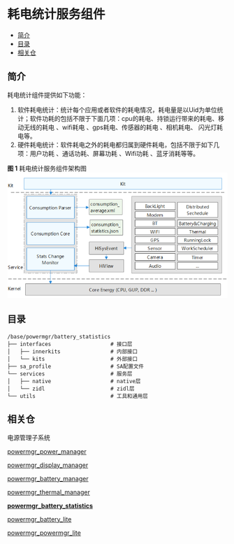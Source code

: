 # 耗电统计服务组件<a name="ZH-CN_TOPIC_0000001115047353"></a>

-   [简介](#section11660541593)
-   [目录](#section19472752217)
-   [相关仓](#section63151229062)

## 简介<a name="section11660541593"></a>

耗电统计组件提供如下功能：

1.  软件耗电统计：统计每个应用或者软件的耗电情况，耗电量是以Uid为单位统计；软件功耗的包括不限于下面几项：cpu的耗电、持锁运行带来的耗电、移动无线的耗电 、wifi耗电 、gps耗电、传感器的耗电 、相机耗电、 闪光灯耗电等。
2.   硬件耗电统计：软件耗电之外的耗电都归属到硬件耗电，包括不限于如下几项：用户功耗 、通话功耗、屏幕功耗 、Wifi功耗 、蓝牙消耗等等。

**图 1**  耗电统计服务组件架构图<a name="fig106301571239"></a>  
![](figures/power-management-subsystem-architecture.png "电源管理子系统架构图")

## 目录<a name="section19472752217"></a>

```
/base/powermgr/battery_statistics
├── interfaces                   # 接口层
│   ├── innerkits                # 内部接口
│   └── kits                     # 外部接口
├── sa_profile                   # SA配置文件
└── services                     # 服务层
│   ├── native                   # native层
│   └── zidl                     # zidl层
└── utils                        # 工具和通用层
```



## 相关仓<a name="section63151229062"></a>

电源管理子系统

[powermgr_power_manager](https://gitee.com/openharmony/powermgr_power_manager)

[powermgr_display_manager](https://gitee.com/openharmony/powermgr_display_manager)

[powermgr_battery_manager](https://gitee.com/openharmony/powermgr_battery_manager)

[powermgr_thermal_manager](https://gitee.com/openharmony/powermgr_thermal_manager)

[**powermgr_battery_statistics**](https://gitee.com/openharmony/powermgr_battery_statistics)

[powermgr_battery_lite](https://gitee.com/openharmony/powermgr_battery_lite)

[powermgr_powermgr_lite](https://gitee.com/openharmony/powermgr_powermgr_lite)